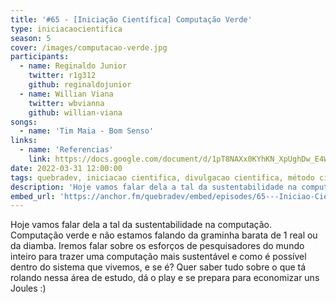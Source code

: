 ```yaml
---
title: '#65 - [Iniciação Científica] Computação Verde'
type: iniciacaocientifica
season: 5
cover: /images/computacao-verde.jpg
participants:
  - name: Reginaldo Junior
    twitter: r1g312
    github: reginaldojunior
  - name: Willian Viana
    twitter: wbvianna
    github: willian-viana
songs:
  - name: 'Tim Maia - Bom Senso' 
links:
  - name: 'Referencias'
    link: https://docs.google.com/document/d/1pT8NAXx0KYhKN_XpUghDw_E4WkbB5tlj9IqPlbVAV1I/edit?usp=sharing
date: 2022-03-31 12:00:00
tags: quebradev, iniciacao cientifica, divulgacao cientifica, método cientifico
description: 'Hoje vamos falar dela a tal da sustentabilidade na computação. Computação verde e não estamos falando da graminha barata de 1 real ou da diamba.'
embed_url: 'https://anchor.fm/quebradev/embed/episodes/65---Iniciao-Cientfica-Computao-Verde-e1ghjft'
---
```


Hoje vamos falar dela a tal da sustentabilidade na computação. Computação verde e não estamos falando da graminha barata de 1 real ou da diamba. Iremos falar sobre os esforços de pesquisadores do mundo inteiro para trazer uma computação mais sustentável e como é possível dentro do sistema que vivemos, e se é? Quer saber tudo sobre o que tá rolando nessa área de estudo, dá o play e se prepara para economizar uns Joules :)
